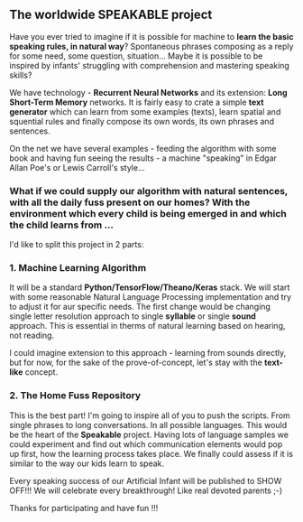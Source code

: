 ## The worldwide SPEAKABLE project

Have you ever tried to imagine if it is possible for machine to **learn the basic speaking rules, in natural way**?
Spontaneous phrases composing as a reply for some need, some question, situation...
Maybe it is possible to be inspired by infants' struggling with comprehension and mastering speaking skills?

We have technology - **Recurrent Neural Networks** and its extension: **Long Short-Term Memory** networks. It is fairly easy to crate a simple **text generator** which can learn from some examples (texts), learn spatial and squential rules and finally compose its own words, its own phrases and sentences.

On the net we have several examples - feeding the algorithm with some book and having fun seeing the results - a machine "speaking" in Edgar Allan Poe's or Lewis Carroll's style...

### What if we could supply our algorithm with natural sentences, with all the daily fuss present on our homes? With the environment which every child is being emerged in and which the child learns from ...

I'd like to split this project in 2 parts:
### 1. Machine Learning Algorithm
It will be a standard **Python/TensorFlow/Theano/Keras** stack. We will start with some reasonable Natural Language Processing implementation and try to adjust it for aur specific needs. The first change would be changing single letter resolution approach to single **syllable** or single **sound** approach. This is essential in therms of natural learning based on hearing, not reading.

I could imagine extension to this approach - learning from sounds directly, but for now, for the sake of the prove-of-concept, let's stay with the **text-like** concept.

### 2. The Home Fuss Repository
This is the best part!
I'm going to inspire all of you to push the scripts. From single phrases to long conversations. In all possible languages. This would be the heart of the **Speakable** project.
Having lots of language samples we could experiment and find out which communication elements would pop up first, how the learning process takes place. We finally could assess if it is similar to the way our kids learn to speak.


Every speaking success of our Artificial Infant will be published to SHOW OFF!!! We will celebrate every breakthrough! Like real devoted parents ;-)

Thanks for participating and have fun !!!
